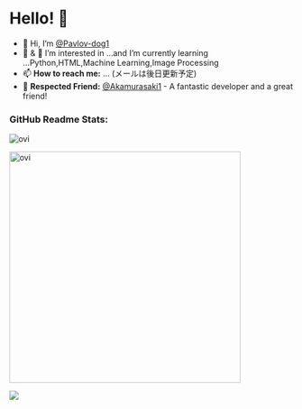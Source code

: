 # Hello! 👋

- 👋 Hi, I’m  [@Pavlov-dog1](https://github.com/Pavlov-dog1)
- 👀 & 🌱 I’m interested in ...and I’m currently learning ...Python,HTML,Machine Learning,Image Processing
- 📫 **How to reach me:** ... (メールは後日更新予定)
- 🌟 **Respected Friend:** [@Akamurasaki1](https://github.com/Akamurasaki1) - A fantastic developer and a great friend!

### GitHub Readme Stats:
<img src="https://github-readme-stats.vercel.app/api/top-langs?username=Pavlov-dog1&show_icons=true&locale=en&layout=compact&theme=chartreuse-dark" alt="ovi" /></p>

<img src="https://github-readme-stats.vercel.app/api?username=Pavlov-dog1&show_icons=true&locale=en&theme=chartreuse-dark" alt="ovi" width="410" /></p>

<img src="https://github-profile-trophy.vercel.app/?username=Pavlov-dog1&theme=juicyfresh&no-bg=true" />
